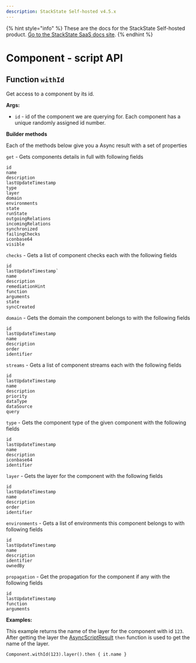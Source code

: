 ```yaml
---
description: StackState Self-hosted v4.5.x
---
```


{% hint style="info" %}
These are the docs for the StackState Self-hosted product. [Go to the StackState SaaS docs site](https://docs.stackstate.com/v/stackstate-saas/).
{% endhint %}

# Component - script API

## Function `withId`

Get access to a component by its id.

**Args:**

* `id` - id of the component we are querying for. Each component has a unique randomly assigned id number.

**Builder methods**

Each of the methods below give you a Async result with a set of properties

`get` - Gets components details in full with following fields

```text
id
name
description
lastUpdateTimestamp
type
layer
domain
environments
state
runState
outgoingRelations
incomingRelations
synchronized
failingChecks
iconbase64
visible
```

`checks` - Gets a list of component checks each with the following fields

```text
id
lastUpdateTimestamp`
name
description
remediationHint
function
arguments
state
syncCreated
```

`domain` - Gets the domain the component belongs to with the following fields

```text
id
lastUpdateTimestamp
name
description
order
identifier
```

`streams` - Gets a list of component streams each with the following fields

```text
id
lastUpdateTimestamp
name
description
priority
dataType
dataSource
query
```

`type` - Gets the component type of the given component with the following fields

```text
id
lastUpdateTimestamp
name
description
iconbase64
identifier
```

`layer` - Gets the layer for the component with the following fields

```text
id
lastUpdateTimestamp
name
description
order
identifier
```

`environments` - Gets a list of environments this component belongs to with following fields

```text
id
lastUpdateTimestamp
name
description
identifier
ownedBy
```

`propagation` - Get the propagation for the component if any with the following fields

```text
id
lastUpdateTimestamp
function
arguments
```

**Examples:**

This example returns the name of the layer for the component with id `123`. After getting the layer the [AsyncScriptResult](../async_script_result.md) `then` function is used to get the name of the layer.

```text
Component.withId(123).layer().then { it.name }
```

